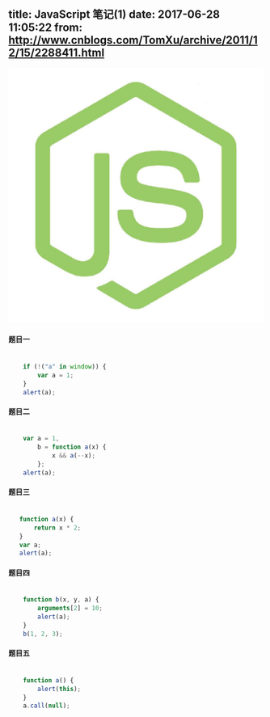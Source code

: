 title: JavaScript 笔记(1)
date: 2017-06-28 11:05:22
from: http://www.cnblogs.com/TomXu/archive/2011/12/15/2288411.html
---

![](https://raw.githubusercontent.com/haner199401/haner199401.github.io/develop/images/25916dad435a80a3a42083d26725ca31.jpeg)
<!--more-->

#### 题目一
``` js

    if (!("a" in window)) {
        var a = 1;
    }
    alert(a);

```

#### 题目二
``` js

    var a = 1,
        b = function a(x) {
            x && a(--x);
        };
    alert(a);

```

#### 题目三
``` js

   function a(x) {
       return x * 2;
   }
   var a;
   alert(a);

```


#### 题目四
``` js

    function b(x, y, a) {
        arguments[2] = 10;
        alert(a);
    }
    b(1, 2, 3);

```

#### 题目五
``` js

    function a() {
        alert(this);
    }
    a.call(null);

```

